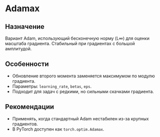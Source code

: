 # Adamax

## Назначение
Вариант Adam, использующий бесконечную норму (L∞) для оценки масштаба градиента. Стабильный при градиентах с большой амплитудой.

## Особенности
- Обновление второго момента заменяется максимумом по модулю градиента.
- Параметры: `learning_rate`, `betas`, `eps`.
- Подходит для задач с редкими, но сильными скачками градиента.

## Рекомендации
- Применять, когда стандартный Adam нестабилен из-за крупных градиентов.
- В PyTorch доступен как `torch.optim.Adamax`.
